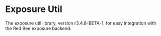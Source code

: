 # Exposure Util

The exposure util library, version r3.4.8-BETA-1, for easy integration with the Red Bee exposure backend.